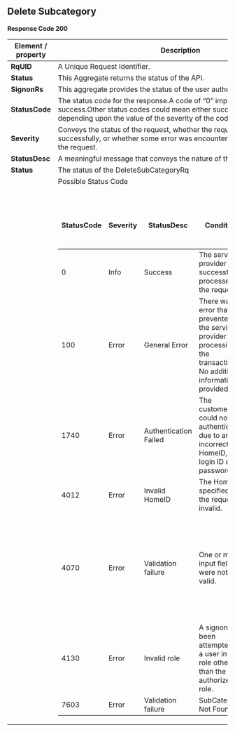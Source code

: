 ## Delete Subcategory


<b>Response Code 200</b>

<table>
    <thead>
        <th>Element / property</th>
        <th>Description</th>
    </thead>
    <tbody>
        <tr>
            <td><b>RqUID</b></td>
            <td>A Unique Request Identifier.</td>
        </tr>
        <tr>
            <td><b>Status </b></td>
            <td>This Aggregate returns the status of the API.</td>
        </tr>
        <tr>
            <td><b>SignonRs</b></td>
            <td>This aggregate provides the status of the user authentication status.</td>
        </tr>
        <tr>
            <td><b>StatusCode</b></td>
            <td>The status code for the response.A code of “0” implies complete success.Other status codes could mean
                either success or failure depending upon the value of the severity of the code.</td>
        </tr>
        <tr>
            <td><b>Severity</b></td>
            <td>Conveys the status of the request, whether the request was processed successfully, or whether some error
                was encountered while processing the request.</td>
        </tr>
        <tr>
            <td><b>StatusDesc</b></td>
            <td>A meaningful message that conveys the nature of the error, if any.</td>
        </tr>
        <tr>
            <td><b>Status</b></td>
            <td>The status of the DeleteSubCategoryRq</td>
        </tr>
        <tr>
            <td></td>
            <td><span>Possible Status Code</span><br><br>
                <table>
                    <thead>
                        <tr></tr>
                        <th>StatusCode</th>
                        <th>Severity</th>
                        <th>StatusDesc</th>
                        <th>Condition</th>
                        <th>Action API Partner should take to resolve the error</th>
                    </thead>
                    <tr>
                        <td>0</td>
                        <td>Info</td>
                        <td>Success</td>
                        <td>The service provider successfully processed the request.</td>
                        <td></td>
                    </tr>
                    <tr>
                        <td>100</td>
                        <td>Error</td>
                        <td>General Error</td>
                        <td>There was an error that prevented the service provider from processing the transaction. No additional information is provided.</td>
                        <td>If this error continues to occur, please reach out to us the timestamp and CEUserId.</td>
                    </tr>
                    <tr>
                        <td>1740</td>
                        <td>Error</td>
                        <td>Authentication Failed</td>
                        <td>The customer could not be authenticated due to an incorrect HomeID, login ID or password.</td>
                        <td>Verify the user Login ID and Password</td>
                    </tr>
                    <tr>
                        <td>4012</td>
                        <td>Error</td>
                        <td>Invalid HomeID</td>
                        <td>The HomeID specified in the request is invalid.</td>
                        <td></td>
                    </tr>
                    <tr>
                        <td>4070</td>
                        <td>Error</td>
                        <td>Validation failure</td>
                        <td>One or more input fields were not valid.</td>
                        <td>Partner should make sure the mandatory parameters are sent in the request and in the defined format as in the corresponding XSD.</td>
                    </tr>
                    <tr>
                        <td>4130</td>
                        <td>Error</td>
                        <td>Invalid role</td>
                        <td>A signon has been attempted by a user in a role other than the authorized role.</td>
                        <td></td>
                    </tr>
                    <tr>
                        <td>7603</td>
                        <td>Error</td>
                        <td>Validation failure</td>
                        <td>SubCategory Not Found.</td>
                        <td></td>
                    </tr>
                </table>
            </td>
        </tr>
    </tbody>
</table>